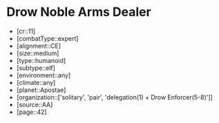 
# Drow Noble Arms Dealer

- [cr::11]
- [combatType::expert]
- [alignment::CE]
- [size::medium]
- [type::humanoid]
- [subtype::elf]
- [environment::any]
- [climate::any]
- [planet::Apostae]
- [organization::['solitary', 'pair', 'delegation(1) + Drow Enforcer(5-8)']]
- [source::AA]
- [page::42]

